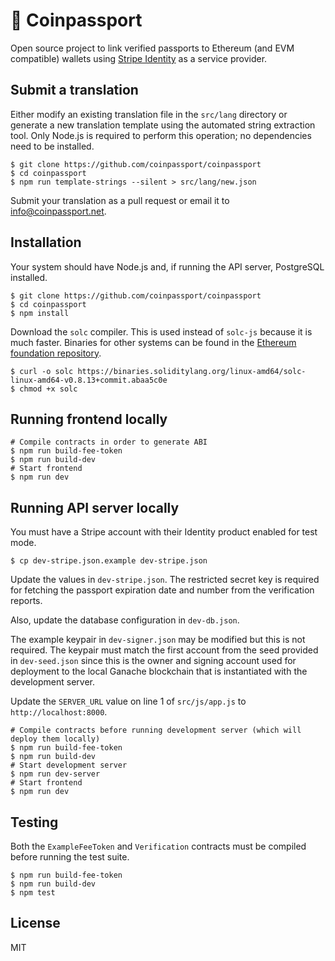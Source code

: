 # 🛂 Coinpassport

Open source project to link verified passports to Ethereum (and EVM compatible) wallets using [Stripe Identity](https://stripe.com/docs/identity) as a service provider.

## Submit a translation

Either modify an existing translation file in the `src/lang` directory or generate a new translation template using the automated string extraction tool. Only Node.js is required to perform this operation; no dependencies need to be installed.

```
$ git clone https://github.com/coinpassport/coinpassport
$ cd coinpassport
$ npm run template-strings --silent > src/lang/new.json
```

Submit your translation as a pull request or email it to [info@coinpassport.net](mailto:info@coinpassport.net).

## Installation

Your system should have Node.js and, if running the API server, PostgreSQL installed.

```
$ git clone https://github.com/coinpassport/coinpassport
$ cd coinpassport
$ npm install
```

Download the `solc` compiler. This is used instead of `solc-js` because it is much faster. Binaries for other systems can be found in the [Ethereum foundation repository](https://github.com/ethereum/solc-bin/).
```
$ curl -o solc https://binaries.soliditylang.org/linux-amd64/solc-linux-amd64-v0.8.13+commit.abaa5c0e
$ chmod +x solc
```

## Running frontend locally

```
# Compile contracts in order to generate ABI
$ npm run build-fee-token
$ npm run build-dev
# Start frontend
$ npm run dev
```

## Running API server locally

You must have a Stripe account with their Identity product enabled for test mode.

```
$ cp dev-stripe.json.example dev-stripe.json
```

Update the values in `dev-stripe.json`. The restricted secret key is required for fetching the passport expiration date and number from the verification reports.

Also, update the database configuration in `dev-db.json`.

The example keypair in `dev-signer.json` may be modified but this is not required. The keypair must match the first account from the seed provided in `dev-seed.json` since this is the owner and signing account used for deployment to the local Ganache blockchain that is instantiated with the development server.

Update the `SERVER_URL` value on line 1 of `src/js/app.js` to `http://localhost:8000`.

```
# Compile contracts before running development server (which will deploy them locally)
$ npm run build-fee-token
$ npm run build-dev
# Start development server
$ npm run dev-server
# Start frontend
$ npm run dev
```

## Testing

Both the `ExampleFeeToken` and `Verification` contracts must be compiled before running the test suite.

```
$ npm run build-fee-token
$ npm run build-dev
$ npm test
```

## License

MIT
